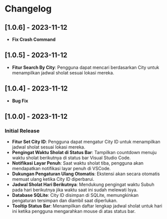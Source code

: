 # Changelog

## [1.0.6] - 2023-11-12

- **Fix Crash Command**

## [1.0.5] - 2023-11-12

- **Fitur Search By City**: Pengguna dapat mencari berdasarkan City untuk menampilkan jadwal sholat sesuai lokasi mereka.

## [1.0.4] - 2023-11-12

- **Bug Fix**

## [1.0.0] - 2023-11-12

### Initial Release

- **Fitur Set City ID**: Pengguna dapat mengatur City ID untuk menampilkan jadwal sholat sesuai lokasi mereka.
- **Pengingat Waktu Sholat di Status Bar**: Tampilkan countdown menuju waktu sholat berikutnya di status bar Visual Studio Code.
- **Notifikasi Layar Penuh**: Saat waktu sholat tiba, pengguna akan mendapatkan notifikasi layar penuh di VSCode.
- **Dukungan Pengaturan Ulang Otomatis**: Ekstensi akan secara otomatis memuat ulang ketika City ID diperbarui.
- **Jadwal Sholat Hari Berikutnya**: Mendukung pengingat waktu Subuh pada hari berikutnya jika waktu saat ini sudah melewati Isya.
- **Database SQLite**: City ID disimpan di SQLite, memungkinkan pengaturan tersimpan dan diambil saat diperlukan.
- **Tooltip Status Bar**: Menampilkan daftar lengkap jadwal sholat untuk hari ini ketika pengguna mengarahkan mouse di atas status bar.
